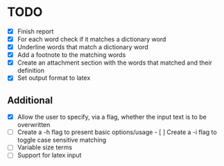 # TODO
- [x] Finish report
- [x] For each word check if it matches a dictionary word
- [x] Underline words that match a dictionary word
- [x] Add a footnote to the matching words
- [x] Create an attachment section with the words that matched and their definition
- [x] Set output format to latex

## Additional
- [x] Allow the user to specify, via a flag, whether the input text is to be overwritten
- [ ] Create a -h flag to present basic options/usage
- [ ] Create a -i flag to toggle case sensitive matching
- [ ] Variable size terms
- [ ] Support for latex input
